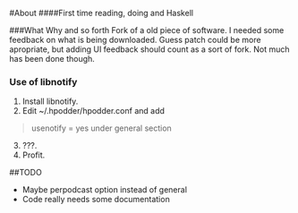 #About
####First time reading, doing and Haskell

###What Why and so forth
Fork of a old piece of software. I needed some feedback on what is being downloaded.
Guess patch could be more apropriate, but adding UI feedback should count as a sort of fork. Not much has been done though.

### Use of libnotify
1. Install libnotify.
2. Edit ~/.hpodder/hpodder.conf and add 
>usenotify = yes
under general section
3. ???.
4. Profit.

##TODO
* Maybe perpodcast option instead of general
* Code really needs some documentation

